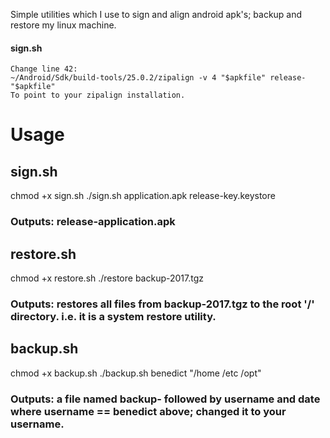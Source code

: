 Simple utilities which I use to sign and align android apk's; backup and restore my linux machine.

#### sign.sh
    Change line 42:
    ~/Android/Sdk/build-tools/25.0.2/zipalign -v 4 "$apkfile" release-"$apkfile"
    To point to your zipalign installation.

# Usage
## sign.sh

chmod +x sign.sh
./sign.sh application.apk release-key.keystore
### Outputs: release-application.apk

## restore.sh

chmod +x restore.sh
./restore backup-2017.tgz
### Outputs: restores all files from backup-2017.tgz to the root '/' directory. i.e. it is a system restore utility.

## backup.sh

chmod +x backup.sh
./backup.sh benedict "/home /etc /opt"
### Outputs: a file named backup- followed by username and date where username == benedict above; changed it to your username.
